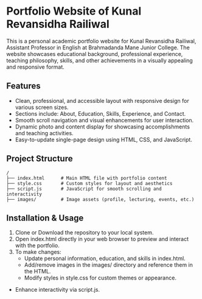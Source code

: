<h1>Portfolio Website of Kunal Revansidha Railiwal</h1>

<p>This is a personal academic portfolio website for Kunal Revansidha Railiwal, Assistant Professor in English at Brahmadanda Mane Junior College. The website showcases educational background, professional experience, teaching philosophy, skills, and other achievements in a visually appealing and responsive format.</p>

<h2>Features</h2>

- Clean, professional, and accessible layout with responsive design for various screen sizes.
- Sections include: About, Education, Skills, Experience, and Contact.
- Smooth scroll navigation and visual enhancements for user interaction.
- Dynamic photo and content display for showcasing accomplishments and teaching activities.
- Easy-to-update single-page design using HTML, CSS, and JavaScript.

<h2>Project Structure</h2>

```
/
├── index.html      # Main HTML file with portfolio content
├── style.css       # Custom styles for layout and aesthetics
├── script.js       # JavaScript for smooth scrolling and interactivity
├── images/         # Image assets (profile, lecturing, events, etc.)
```

<h2>Installation & Usage</h2>

1. Clone or Download the repository to your local system.
2. Open index.html directly in your web browser to preview and interact with the portfolio.
3. To make changes:
   - Update personal information, education, and skills in index.html.
   - Add/remove images in the images/ directory and reference them in the HTML.
   - Modify styles in style.css for custom themes or appearance.
  - Enhance interactivity via script.js.
